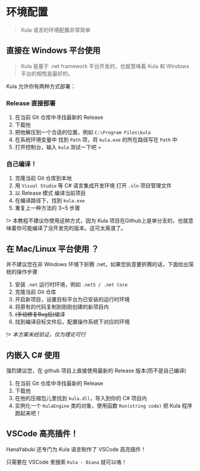# 环境配置
> Kula 语言的环境配置非常简单

## 直接在 Windows 平台使用
> Kula 是基于 .net framework 平台开发的，也就意味着 Kula 和 Windows 平台的相性是最好的。

Kula 允许你有两种方式部署：

### Release 直接部署
1. 在当前 Git 仓库中寻找最新的 Release
2. 下载他
3. 把他解压到一个合适的位置，例如 `C:\Program Files\kula`
4. 在系统环境变量中 找到 `Path` 项，将 `kula.exe` 的所在路径写在 `Path` 中
5. 打开控制台，输入 `kula` 测试一下吧 ~

### 自己编译！
1. 克隆当前 Git 仓库到本地
2. 用 `Visual Studio` 等 C# 语言集成开发环境 打开 `.sln` 项目管理文件
3. 以 Release 模式 编译当前项目
4. 在编译路径下，找到 `kula.exe`
5. 重复上一种方法的 3~5 步骤

!> 本教程不建议你使用这种方式，因为 Kula 项目在Github上是单分支的，也就意味着你可能编译了没开发完的版本。这可太离谱了。

## 在 Mac/Linux 平台使用 ？
并不建议您在非 Windows 环境下折腾 .net，如果您执意要折腾的话，下面给出笼统的操作步骤

1. 安装 `.net` 运行时环境，例如 `.net5 / .net Core`
2. 克隆当前 Git 仓库
3. 开启新项目，设置目标平台为已安装的运行时环境
4. 将原有的代码复制到刚刚创建的新项目内
5. ~~(手动修复Bug后)~~编译
6. 找到编译目标文件后，配置操作系统下对应的环境

!> *本方案未经验证，仅为理论可行*

## 内嵌入 C# 使用
强烈建议您，在 github 项目上直接使用最新的 Release 版本(而不是自己编译)

1. 在当前 Git 仓库中寻找最新的 Release
2. 下载他
3. 在他的压缩包儿里找到 `kula.dll`，导入到你的 C# 项目内
4. 实例化一个 `KulaEngine` 类的对象，使用函数 `Run(string code)` 把 Kula 程序跑起来吧！

## VSCode 高亮插件！
HanaYabuki 还专门为 Kula 语言制作了 VSCode 高亮插件！

只需要在 VSCode 里搜索 `Kula - Diana` 就可以咯！
